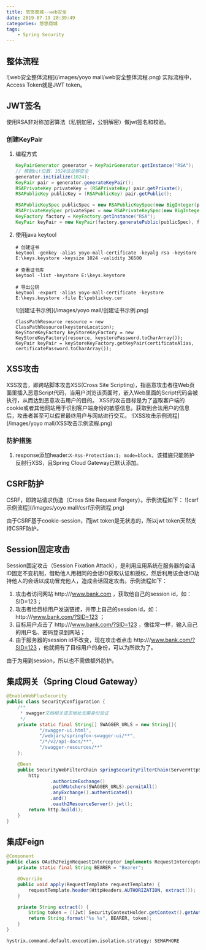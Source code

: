 ```yaml
---
title: 悠悠商城--web安全
date: 2019-07-19 20:39:49
categories: 悠悠商城
tags:
	- Spring Security
---
```

## 整体流程
![web安全整体流程](/images/yoyo mall/web安全整体流程.png)
实际流程中，Access Token就是JWT token。

## JWT签名
使用RSA非对称加密算法（私钥加密，公钥解密）做jwt签名和校验。
### 创建KeyPair
1. 编程方式
    ```java
    KeyPairGenerator generator = KeyPairGenerator.getInstance("RSA");
    // 模数bit位数，1024位足够安全
    generator.initialize(1024);
    KeyPair pair = generator.generateKeyPair();
    RSAPrivateKey privateKey = (RSAPrivateKey) pair.getPrivate();
    RSAPublicKey publicKey = (RSAPublicKey) pair.getPublic();
    
    RSAPublicKeySpec publicSpec = new RSAPublicKeySpec(new BigInteger(publicKey.getModulus()), new BigInteger(publicKey.getPublicExponent()));
    RSAPrivateKeySpec privateSpec = new RSAPrivateKeySpec(new BigInteger(privateKey.getModulus()), new BigInteger(privateKey.getPrivateExponent()));
    KeyFactory factory = KeyFactory.getInstance("RSA");
    KeyPair keyPair = new KeyPair(factory.generatePublic(publicSpec), factory.generatePrivate(privateSpec));
    ```
2. 使用java keytool
    ```
    # 创建证书
    keytool -genkey -alias yoyo-mall-certificate -keyalg rsa -keystore E:\keys.keystore -keysize 1024 -validity 36500
    
    # 查看证书库
    keytool -list -keystore E:\keys.keystore
    
    # 导出公钥
    keytool -export -alias yoyo-mall-certificate -keystore E:\keys.keystore -file E:\publickey.cer
    ```
    ![创建证书示例](/images/yoyo mall/创建证书示例.png)
    ```
    ClassPathResource resource = new ClassPathResource(keystoreLocation);
    KeyStoreKeyFactory keyStoreKeyFactory = new KeyStoreKeyFactory(resource, keystorePassword.toCharArray());
    KeyPair keyPair = keyStoreKeyFactory.getKeyPair(certificateAlias, certificatePassword.toCharArray());
    ```

## XSS攻击
XSS攻击，即跨站脚本攻击XSS(Cross Site Scripting)，指恶意攻击者往Web页面里插入恶意Script代码，当用户浏览该页面时，嵌入Web里面的Script代码会被执行，从而达到恶意攻击用户的目的。
XSS的攻击目标是为了盗取客户端的cookie或者其他网站用于识别客户端身份的敏感信息。获取到合法用户的信息后，攻击者甚至可以假冒最终用户与网站进行交互。
![XSS攻击示例流程](/images/yoyo mall/XSS攻击示例流程.png)

### 防护措施
1. response添加header:`X-Xss-Protection:1; mode=block`，该措施只能防护反射行XSS，且Spring Cloud Gateway已默认添加。

## CSRF防护
CSRF，即跨站请求伪造（Cross Site Request Forgery）。示例流程如下：
![csrf示例流程](/images/yoyo mall/csrf示例流程.png)

由于CSRF基于cookie-session，而jwt token是无状态的，所以jwt token天然支持CSRF防护。

## Session固定攻击
Session固定攻击（Session Fixation Attack），是利用应用系统在服务器的会话ID固定不变机制，借助他人用相同的会话ID获取认证和授权，然后利用该会话ID劫持他人的会话以成功冒充他人，造成会话固定攻击。示例流程如下：
1. 攻击者访问网站 http:///www.bank.com ，获取他自己的session id，如：SID=123；
2. 攻击者给目标用户发送链接，并带上自己的session id，如：http:///www.bank.com/?SID=123 ；
3. 目标用户点击了 http:///www.bank.com/?SID=123 ，像往常一样，输入自己的用户名、密码登录到网站；
4. 由于服务器的session id不改变，现在攻击者点击 http:///www.bank.com/?SID=123 ，他就拥有了目标用户的身份，可以为所欲为了。

由于为用到session，所以也不需做额外防护。

## 集成网关（Spring Cloud Gateway）
```java
@EnableWebFluxSecurity
public class SecurityConfiguration {
    /**
     * swagger文档相关请求地址无需身份验证
     */
    private static final String[] SWAGGER_URLS = new String[]{
            "/swagger-ui.html",
            "/webjars/springfox-swagger-ui/**",
            "/*/v2/api-docs/**",
            "/swagger-resources/**"
    };

    @Bean
    public SecurityWebFilterChain springSecurityFilterChain(ServerHttpSecurity http) {
        http
                .authorizeExchange()
                .pathMatchers(SWAGGER_URLS).permitAll()
                .anyExchange().authenticated()
                .and()
                .oauth2ResourceServer().jwt();
        return http.build();
    }
}
```

## 集成Feign
```java
@Component
public class OAuth2FeignRequestInterceptor implements RequestInterceptor {
    private static final String BEARER = "Bearer";

    @Override
    public void apply(RequestTemplate requestTemplate) {
        requestTemplate.header(HttpHeaders.AUTHORIZATION, extract());
    }

    private String extract() {
        String token = ((Jwt) SecurityContextHolder.getContext().getAuthentication().getPrincipal()).getTokenValue();
        return String.format("%s %s", BEARER, token);
    }
}
```
```
hystrix.command.default.execution.isolation.strategy: SEMAPHORE
```